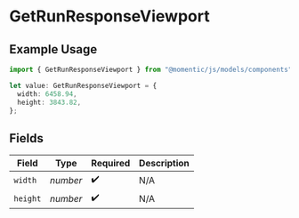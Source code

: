 # GetRunResponseViewport

## Example Usage

```typescript
import { GetRunResponseViewport } from "@momentic/js/models/components";

let value: GetRunResponseViewport = {
  width: 6458.94,
  height: 3843.82,
};
```

## Fields

| Field              | Type               | Required           | Description        |
| ------------------ | ------------------ | ------------------ | ------------------ |
| `width`            | *number*           | :heavy_check_mark: | N/A                |
| `height`           | *number*           | :heavy_check_mark: | N/A                |